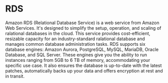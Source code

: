 # RDS

Amazon RDS (Relational Database Service) is a web service from Amazon Web Services. It's designed to simplify the setup, operation, and scaling of ralational databases in the cloud. This service provides cost-efficient, resizable capacity for an industry-standard ralational database and manages common database administration tasks. RDS supports six database engines: Amazon Aurora, PostgreSQL, MySQL, MariaDB, Oracle Database, and SQL Server. These engines give you the ability to run instances ranging from 5GB to 6 TB of memory, accommodating your specific use case. It also ensures the database is up-to-date with the latest patches, automatically backs up your data and offers encryption at rest and in transit.
